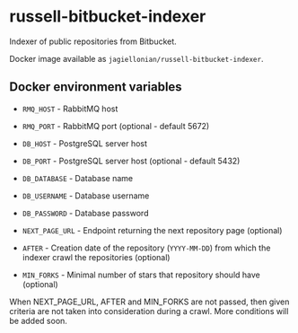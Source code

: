 # russell-bitbucket-indexer
Indexer of public repositories from Bitbucket.

Docker image available as `jagiellonian/russell-bitbucket-indexer`.

## Docker environment variables

   * `RMQ_HOST` - RabbitMQ host
   
   * `RMQ_PORT` - RabbitMQ port (optional - default 5672)

   * `DB_HOST` - PostgreSQL server host

   * `DB_PORT` - PostgreSQL server host (optional - default 5432)

   *  `DB_DATABASE` - Database name

   *  `DB_USERNAME` - Database username

   *  `DB_PASSWORD` - Database password
   
   *  `NEXT_PAGE_URL` - Endpoint returning the next repository page (optional)
   *  `AFTER` - Creation date of the repository (`YYYY-MM-DD`) from which the indexer crawl the repositories (optional)
   *  `MIN_FORKS` - Minimal number of stars that repository should have (optional)

When NEXT_PAGE_URL, AFTER and MIN_FORKS are not passed, then given criteria are not taken into consideration during a crawl. More conditions will be added soon.
